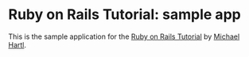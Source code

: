 # Ruby on Rails Tutorial: sample app

This is the sample application for the [Ruby on Rails Tutorial](http://railstutorial.org/) by [Michael Hartl](http://michaelhartl.com/).